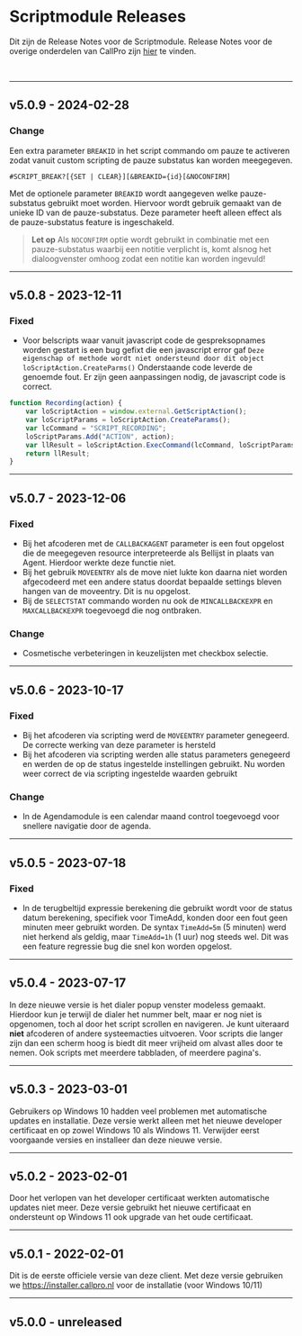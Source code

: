 # Scriptmodule Releases
Dit zijn de Release Notes voor de Scriptmodule. Release Notes voor de overige onderdelen van CallPro zijn [hier](/releases/v5/release-notes) te vinden.

<br/>

***
## v5.0.9 - 2024-02-28
### Change
Een extra parameter `BREAKID` in het script commando om pauze te activeren zodat vanuit custom scripting de pauze substatus kan worden meegegeven.

```
#SCRIPT_BREAK?[{SET | CLEAR}][&BREAKID={id}[&NOCONFIRM]
```
Met de optionele parameter `BREAKID` wordt aangegeven welke pauze-substatus gebruikt moet worden. Hiervoor wordt gebruik gemaakt van de unieke ID van de pauze-substatus. Deze parameter heeft alleen effect als de pauze-substatus feature is ingeschakeld. 
> **Let op** Als `NOCONFIRM` optie wordt gebruikt in combinatie met een pauze-substatus waarbij een notitie verplicht is, komt alsnog het dialoogvenster omhoog zodat een notitie kan worden ingevuld!

***
## v5.0.8 - 2023-12-11
### Fixed
- Voor  belscripts waar vanuit javascript code de gespreksopnames worden gestart is een bug gefixt die een javascript error gaf `Deze eigenschap of methode wordt niet ondersteund door dit object loScriptAction.CreateParms()` Onderstaande code leverde de genoemde fout. Er zijn geen aanpassingen nodig, de javascript code is correct.
```javascript
function Recording(action) {
	var loScriptAction = window.external.GetScriptAction();
	var loScriptParams = loScriptAction.CreateParams();
	var lcCommand = "SCRIPT_RECORDING";
	loScriptParams.Add("ACTION", action);	
	var llResult = loScriptAction.ExecCommand(lcCommand, loScriptParams);
	return llResult;
}
```

***
## v5.0.7 - 2023-12-06
### Fixed
- Bij het afcoderen met de `CALLBACKAGENT` parameter is een fout opgelost die de meegegeven resource interpreteerde als Bellijst in plaats van Agent. Hierdoor werkte deze functie niet.
- Bij het gebruik `MOVEENTRY` als de move niet lukte kon daarna niet worden afgecodeerd met een andere status doordat bepaalde settings bleven hangen van de moveentry. Dit is nu opgelost.
- Bij de `SELECTSTAT` commando worden nu ook de `MINCALLBACKEXPR` en `MAXCALLBACKEXPR` toegevoegd die nog ontbraken.

### Change
- Cosmetische verbeteringen in keuzelijsten met checkbox selectie.

***
## v5.0.6 - 2023-10-17
### Fixed
- Bij het afcoderen via scripting werd de `MOVEENTRY` parameter genegeerd. De correcte werking van deze parameter is hersteld
- Bij het afcoderen via scripting werden alle status parameters  genegeerd en werden de op de status ingestelde instellingen gebruikt. Nu worden weer correct de via scripting ingestelde waarden gebruikt

### Change
- In de Agendamodule is een calendar maand control toegevoegd voor snellere navigatie door de agenda.

***
## v5.0.5 - 2023-07-18
### Fixed
- In de terugbeltijd expressie berekening die gebruikt wordt voor de status datum berekening, specifiek voor TimeAdd, konden door een fout geen minuten meer gebruikt worden. De syntax `TimeAdd=5m` (5 minuten) werd niet herkend als geldig, maar `TimeAdd=1h` (1 uur) nog steeds wel. Dit was een feature regressie bug die snel kon worden opgelost.


***
## v5.0.4 - 2023-07-17
In deze nieuwe versie is het dialer popup venster modeless gemaakt. Hierdoor kun je terwijl de dialer het nummer belt, maar er nog niet is opgenomen, toch al door het script scrollen en navigeren. Je kunt uiteraard **niet** afcoderen of andere systeemacties uitvoeren.
Voor scripts die langer zijn dan een scherm hoog is biedt dit meer vrijheid om alvast alles door te nemen. Ook scripts met meerdere tabbladen, of meerdere pagina's.

***
## v5.0.3 - 2023-03-01
Gebruikers op Windows 10 hadden veel problemen met automatische updates en installatie. Deze versie werkt alleen met het nieuwe developer certificaat en op zowel Windows 10 als Windows 11. Verwijder eerst voorgaande versies en installeer dan deze nieuwe versie.

*** 
## v5.0.2 - 2023-02-01
Door het verlopen van het developer certificaat werkten automatische updates niet meer. Deze versie gebruikt het nieuwe certificaat en ondersteunt op Windows 11 ook upgrade van het oude certificaat.

***
## v5.0.1 - 2022-02-01
Dit is de eerste officiele versie van deze client. Met deze versie gebruiken we https://installer.callpro.nl voor de installatie (voor Windows 10/11)

***
## v5.0.0 - unreleased
